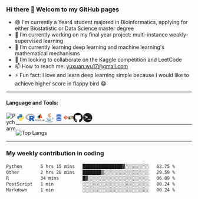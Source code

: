 ### Hi there 👋 Welcom to my GitHub pages

<!--
**yuxuanwu17/yuxuanwu17** is a ✨ _special_ ✨ repository because its `README.md` (this file) appears on your GitHub profile.
Here are some ideas to get you started:
-->
- 😄 I'm currently a Year4 student majored in Bioinformatics, applying for either Biostatistic or Data Science master degree 
- 🔭 I’m currently working on my final year project: multi-instance weakly-supervised learning 
- 🌱 I’m currently learning deep learning and machine learning's mathematical mechanisms
- 👯 I’m looking to collaborate on the Kaggle competition and LeetCode
- 📫 How to reach me: yuxuan.wu17@gmail.com
- ⚡ Fun fact: I love and learn deep learning simple because I would like to achieve higher score in flappy bird 😂

---
#### Language and Tools:

<img align="left" alt="Pycharm" width="26px" src="https://upload.wikimedia.org/wikipedia/commons/thumb/a/a1/PyCharm_Logo.svg/1200px-PyCharm_Logo.svg.png" />
<img align="left" alt="Python" width="26px" src="https://raw.githubusercontent.com/github/explore/80688e429a7d4ef2fca1e82350fe8e3517d3494d/topics/python/python.png" />
<img align="left" alt="R" width="26px" src="https://raw.githubusercontent.com/github/explore/80688e429a7d4ef2fca1e82350fe8e3517d3494d/topics/r/r.png" />
<img align="left" alt="MATLAB" width="26px" src="https://raw.githubusercontent.com/github/explore/80688e429a7d4ef2fca1e82350fe8e3517d3494d/topics/matlab/matlab.png" />
<img align="left" alt="Java" width="26px" src="https://raw.githubusercontent.com/github/explore/80688e429a7d4ef2fca1e82350fe8e3517d3494d/topics/java/java.png" />
<img align="left" alt="SQL" width="26px" src="https://raw.githubusercontent.com/github/explore/80688e429a7d4ef2fca1e82350fe8e3517d3494d/topics/sql/sql.png" />
<img align="left" alt="Git" width="26px" src="https://raw.githubusercontent.com/github/explore/80688e429a7d4ef2fca1e82350fe8e3517d3494d/topics/git/git.png" />
<img align="left" alt="GitHub" width="26px" src="https://raw.githubusercontent.com/github/explore/78df643247d429f6cc873026c0622819ad797942/topics/github/github.png" />
<img align="left" alt="Terminal" width="26px" src="https://raw.githubusercontent.com/github/explore/80688e429a7d4ef2fca1e82350fe8e3517d3494d/topics/terminal/terminal.png" />


<br />

---

![Top Langs](https://github-readme-stats.vercel.app/api/top-langs/?username=yuxuanwu17&hide=HTML&layout=compact)

---

### My weekly contribution in coding
<!--START_SECTION:waka-->
```text
Python       5 hrs 15 mins   ███████████████▓░░░░░░░░░   62.75 % 
Other        2 hrs 28 mins   ███████▒░░░░░░░░░░░░░░░░░   29.59 % 
R            34 mins         █▓░░░░░░░░░░░░░░░░░░░░░░░   06.89 % 
PostScript   1 min           ░░░░░░░░░░░░░░░░░░░░░░░░░   00.24 % 
Markdown     1 min           ░░░░░░░░░░░░░░░░░░░░░░░░░   00.24 % 
```
<!--END_SECTION:waka-->
